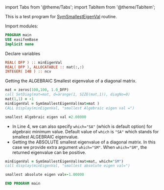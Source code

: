import Tabs from '@theme/Tabs';
import TabItem from '@theme/TabItem';

This is a test program for [SymSmallestEigenVal](ARPACK.md#symsmallesteigenval) routine.

Import modules:

```fortran
PROGRAM main
USE easifemBase
Implicit none
```

Declare variables

```fortran
REAL( DFP ) :: minEigenVal
REAL( DFP ), ALLOCATABLE :: mat(:,:)
INTEGER( I4B ) :: ncv
```

Getting the <span class="badge badge--primary"> ALGEBRAIC </span> Smallest eigenvalue of a diagonal matrix.

<Tabs>

<TabItem value="command " label="🖳 Command" default>

```fortran {4}
mat = zeros(100,100, 1.0_DFP)
call SetDiag(mat=mat, d=arange(1, SIZE(mat,1)), diagNo=0)
mat(1,1) = -1
minEigenVal = SymSmallestEigenVal(mat=mat )
CALL Display(minEigenVal, "smallest Algebraic eigen val =")
```

</TabItem>

<TabItem value="result" label="🚀 Result">

```fortran
smallest Algebraic eigen val =2.00000
```

</TabItem>

<TabItem value="close" label="◉ Close">

</TabItem>

</Tabs>

- In Line 4, we can also specify `which="SA"` (which is default option) for algebraic minimum value. Default value of `which` is `"SA"` which stands for <span class="badge badge--primary"> smallest </span> ALGEBRAIC eigenvalue.
- Getting the ABSOLUTE smallest eigenvalue of a diagonal matrix. In this case we provide extra argument `which="SM"`. When `which="SM"`, the returned eigenvalue can be positive.

<Tabs>

<TabItem value="command " label="🖳 Command" default>

```fortran
minEigenVal = SymSmallestEigenVal(mat=mat, which="SM")
call display(minEigenVal, "smallest absolute eigen val=")
```

</TabItem>

<TabItem value="result" label="🚀 Result">

```fortran
smallest absolute eigen val=-1.00000
```

</TabItem>

<TabItem value="close" label="◉ Close">

</TabItem>

</Tabs>

```fortran
END PROGRAM main
```
